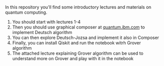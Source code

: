 In this repository you'll find some introductory lectures and materials on quantum computing.
1) You should start with lectures 1-4
2) Then you should use graphical composer at [quantum.ibm.com](https://quantum.ibm.com/) to implement Deutsch algorithm
3) You can then explore Deutsch-Jozsa and implement it also in Composer
4) Finally, you can install Qiskit and run the notebook witrh Grover algorithm
5) The attached lecture explaining Grover algorithm can be used to understand more on Grover and play with it in the notebook
